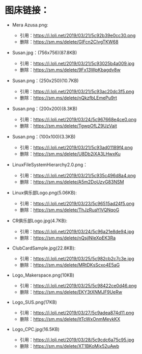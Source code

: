 # 图床链接：
- Mera Azusa.png: 
    - 引用：https://i.loli.net/2019/03/21/5c92b39e0cc30.png
    - 删除：https://sm.ms/delete/GlFcn2CIvgTKW68

- Susan.jpg：(756x756)(87.8KB)
    - 引用：https://i.loli.net/2019/03/21/5c93025b4a009.jpg
    - 删除：https://sm.ms/delete/9Fx13WpKbagdv8w

- Susan.png：(250x250)(10.7KB)
    - 引用：https://i.loli.net/2019/03/21/5c93ac20dc3f5.png
    - 删除：https://sm.ms/delete/nQkzfbLEmePu9rt

- Susan.png：(200x200)(8.3KB)
    - 引用：https://i.loli.net/2019/03/24/5c967668e4ce0.png
    - 删除：https://sm.ms/delete/TgwpOfLZ9UzVait

- Susan.png：(100x100)(3.3KB)
    - 引用：https://i.loli.net/2019/03/21/5c93ad01189f4.png
    - 删除：https://sm.ms/delete/U8Db2iXA3LHwxKu

- LinuxFileSystemHierarchy2.0.png：
    - 引用：https://i.loli.net/2019/03/21/5c935c496d8a4.png
    - 删除：https://sm.ms/delete/A5m2DoUzvG83NSM

- Linux俱乐部Logo.png(5.06KB):
    - 引用：https://i.loli.net/2019/03/23/5c96515ad24f5.png
    - 删除：https://sm.ms/delete/ThJzRuaYlVQNqoG

- CR俱乐部Logo.jpg(4.7KB):
    - 引用：https://i.loli.net/2019/03/24/5c96a21e8de94.jpg
    - 删除：https://sm.ms/delete/nQsjlNIeXpEK3Ra

- ClubCardSample.jpg(22.8KB):
    - 引用：https://i.loli.net/2019/03/25/5c982cb2c7c3e.jpg
    - 删除：https://sm.ms/delete/MRtDKsScxo4E5aG

- Logo_Makerspace.png(10KB)
    - 引用：https://i.loli.net/2019/03/25/5c98422ce0d46.png
    - 删除：https://sm.ms/delete/EKY3tXNMJF9UeRw

- Logo_SUS.png(17KB)
    - 引用：https://i.loli.net/2019/03/27/5c9adea874d11.png
    - 删除：https://sm.ms/delete/ItTcWxOnmMeykKX

- Logo_CPC.jpg(16.5KB)
    - 引用：https://i.loli.net/2019/03/28/5c9cdc6a75c95.jpg
    - 删除：https://sm.ms/delete/XT1BKoMjx52uAwb